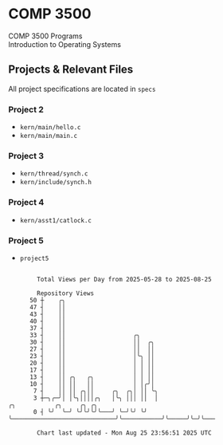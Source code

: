 # COMP 3500
COMP 3500 Programs  
Introduction to Operating Systems  
## Projects & Relevant Files
All project specifications are located in `specs`
### Project 2
- `kern/main/hello.c`
- `kern/main/main.c`
### Project 3
- `kern/thread/synch.c`
- `kern/include/synch.h`
### Project 4
- `kern/asst1/catlock.c`
### Project 5
- `project5`

```

        Total Views per Day from 2025-05-28 to 2025-08-25

        Repository Views
      50 ┼    ╭╮
      47 ┤    ││
      43 ┤    ││
      40 ┤    ││
      37 ┤    ││
      33 ┤    ││                   ╭╮
      30 ┤    ││                   ││  ╭╮
      27 ┤    ││                   ││  ││
      23 ┤    ││                   │╰╮ ││
      20 ┤    ││                   │ │ ││
      17 ┤    ││                   │ │ ││
      13 ┤    ││ ╭╮   ╭╮           │ │ ││
      10 ┤    ││ ││   ││           │ │╭╯│
       7 ┤    ││ ││ ╭╮││     ╭╮  ╭╮│ ││ ╰╮
       3 ┼─╮╭─╯│ │╰╮││││╭╮   │╰╮ │││ ││  │                             ╭╮           ╭╮     ╭╮ ╭╮
       0 ┤ ╰╯  ╰─╯ ╰╯╰╯╰╯╰───╯ ╰─╯╰╯ ╰╯  ╰─────────────────────────────╯╰───────────╯╰─────╯╰─╯╰───

        Chart last updated - Mon Aug 25 23:56:51 2025 UTC
        
```

